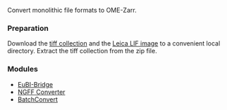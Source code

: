 Convert monolithic file formats to OME-Zarr.

### Preparation

Download the [tiff collection](https://zenodo.org/records/14641498/files/tiff_series.zip?download=1) and the 
[Leica LIF image](https://github.com/NEUBIAS/training-resources/raw/master/image_data/xy_xyc__two_images.lif) to a convenient local directory.
Extract the tiff collection from the zip file. 

### Modules

- [EuBI-Bridge](ome_zarr_creation_EuBI-Bridge.md)
- [NGFF Converter](omet_zarr_conversion_ngff-converter.md)
- [BatchConvert](ome_zarr_creation_BatchConvert.md)